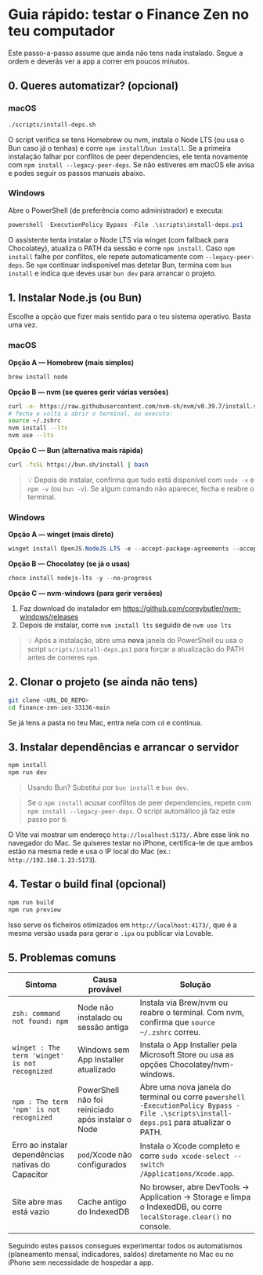 # Guia rápido: testar o Finance Zen no teu computador

Este passo-a-passo assume que ainda não tens nada instalado. Segue a ordem e deverás ver a app a correr em poucos minutos.

## 0. Queres automatizar? (opcional)

### macOS

```sh
./scripts/install-deps.sh
```

O script verifica se tens Homebrew ou nvm, instala o Node LTS (ou usa o Bun caso já o tenhas) e corre `npm install`/`bun install`. Se a primeira instalação falhar por conflitos de peer dependencies, ele tenta novamente com `npm install --legacy-peer-deps`. Se não estiveres em macOS ele avisa e podes seguir os passos manuais abaixo.

### Windows

Abre o PowerShell (de preferência como administrador) e executa:

```powershell
powershell -ExecutionPolicy Bypass -File .\scripts\install-deps.ps1
```

O assistente tenta instalar o Node LTS via winget (com fallback para Chocolatey), atualiza o PATH da sessão e corre `npm install`. Caso `npm install` falhe por conflitos, ele repete automaticamente com `--legacy-peer-deps`. Se `npm` continuar indisponível mas detetar Bun, termina com `bun install` e indica que deves usar `bun dev` para arrancar o projeto.

## 1. Instalar Node.js (ou Bun)

Escolhe a opção que fizer mais sentido para o teu sistema operativo. Basta uma vez.

### macOS

**Opção A — Homebrew (mais simples)**
```sh
brew install node
```

**Opção B — nvm (se queres gerir várias versões)**
```sh
curl -o- https://raw.githubusercontent.com/nvm-sh/nvm/v0.39.7/install.sh | bash
# fecha e volta a abrir o terminal, ou executa:
source ~/.zshrc
nvm install --lts
nvm use --lts
```

**Opção C — Bun (alternativa mais rápida)**
```sh
curl -fsSL https://bun.sh/install | bash
```

> 💡 Depois de instalar, confirma que tudo está disponível com `node -v` e `npm -v` (ou `bun -v`). Se algum comando não aparecer, fecha e reabre o terminal.

### Windows

**Opção A — winget (mais direto)**

```powershell
winget install OpenJS.NodeJS.LTS -e --accept-package-agreements --accept-source-agreements
```

**Opção B — Chocolatey (se já o usas)**

```powershell
choco install nodejs-lts -y --no-progress
```

**Opção C — nvm-windows (para gerir versões)**

1. Faz download do instalador em <https://github.com/coreybutler/nvm-windows/releases>
2. Depois de instalar, corre `nvm install lts` seguido de `nvm use lts`

> 💡 Após a instalação, abre uma **nova** janela do PowerShell ou usa o script `scripts/install-deps.ps1` para forçar a atualização do PATH antes de correres `npm`.

## 2. Clonar o projeto (se ainda não tens)
```sh
git clone <URL_DO_REPO>
cd finance-zen-ios-33136-main
```

Se já tens a pasta no teu Mac, entra nela com `cd` e continua.

## 3. Instalar dependências e arrancar o servidor
```sh
npm install
npm run dev
```

> Usando Bun? Substitui por `bun install` e `bun dev`.

> Se o `npm install` acusar conflitos de peer dependencies, repete com `npm install --legacy-peer-deps`. O script automático já faz este passo por ti.

O Vite vai mostrar um endereço `http://localhost:5173/`. Abre esse link no navegador do Mac. Se quiseres testar no iPhone, certifica-te de que ambos estão na mesma rede e usa o IP local do Mac (ex.: `http://192.168.1.23:5173`).

## 4. Testar o build final (opcional)
```sh
npm run build
npm run preview
```

Isso serve os ficheiros otimizados em `http://localhost:4173/`, que é a mesma versão usada para gerar o `.ipa` ou publicar via Lovable.

## 5. Problemas comuns

| Sintoma | Causa provável | Solução |
| --- | --- | --- |
| `zsh: command not found: npm` | Node não instalado ou sessão antiga | Instala via Brew/nvm ou reabre o terminal. Com nvm, confirma que `source ~/.zshrc` correu. |
| `winget : The term 'winget' is not recognized` | Windows sem App Installer atualizado | Instala o App Installer pela Microsoft Store ou usa as opções Chocolatey/nvm-windows. |
| `npm : The term 'npm' is not recognized` | PowerShell não foi reiniciado após instalar o Node | Abre uma nova janela do terminal ou corre `powershell -ExecutionPolicy Bypass -File .\scripts\install-deps.ps1` para atualizar o PATH. |
| Erro ao instalar dependências nativas do Capacitor | `pod`/Xcode não configurados | Instala o Xcode completo e corre `sudo xcode-select --switch /Applications/Xcode.app`. |
| Site abre mas está vazio | Cache antigo do IndexedDB | No browser, abre DevTools → Application → Storage e limpa o IndexedDB, ou corre `localStorage.clear()` no console. |

Seguindo estes passos consegues experimentar todos os automatismos (planeamento mensal, indicadores, saldos) diretamente no Mac ou no iPhone sem necessidade de hospedar a app.
